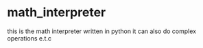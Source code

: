 # math_interpreter
 this is the math interpreter written in python it can also do complex operations e.t.c
